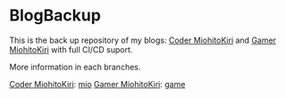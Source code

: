 # BlogBackup

This is the back up repository of my blogs: [Coder MiohitoKiri](https://miohitokiri5474.github.io/code/) and [Gamer MiohitoKiri](https://miohitokiri5474.github.io/game/) with full CI/CD suport.

More information in each branches.

[Coder MiohitoKiri](https://miohitokiri5474.github.io/code/): [mio](https://github.com/MiohitoKiri5474/BlogBackup/tree/mio)
[Gamer MiohitoKiri](https://miohitokiri5474.github.io/game/): [game](https://github.com/MiohitoKiri5474/BlogBackup/tree/game)

